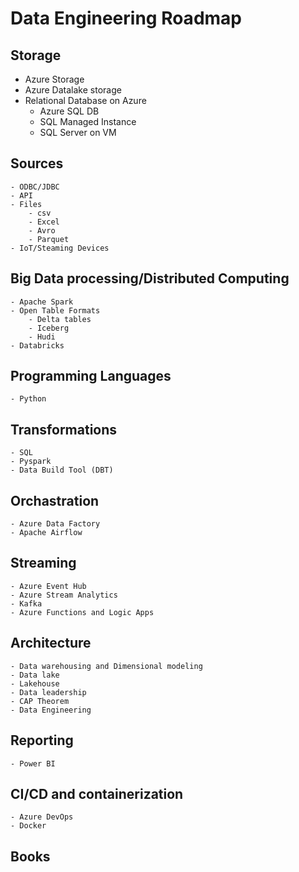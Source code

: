 # Data Engineering Roadmap

## Storage

- Azure Storage
- Azure Datalake storage
- Relational Database on Azure
    - Azure SQL DB
	- SQL Managed Instance
    - SQL Server on VM

## Sources

	- ODBC/JDBC
	- API
	- Files
		- csv
		- Excel
		- Avro
		- Parquet
	- IoT/Steaming Devices
	
## Big Data processing/Distributed Computing

	- Apache Spark
	- Open Table Formats
        - Delta tables
        - Iceberg
        - Hudi
	- Databricks
	
## Programming Languages

    - Python
    
## Transformations

	- SQL
	- Pyspark
	- Data Build Tool (DBT)
	
## Orchastration

    - Azure Data Factory
	- Apache Airflow
	
## Streaming

	- Azure Event Hub
	- Azure Stream Analytics
    - Kafka
	- Azure Functions and Logic Apps
	
## Architecture

	- Data warehousing and Dimensional modeling
	- Data lake
	- Lakehouse
	- Data leadership
	- CAP Theorem
	- Data Engineering
	
## Reporting

	- Power BI
	
## CI/CD and containerization

	- Azure DevOps
	- Docker
	
## Books
	